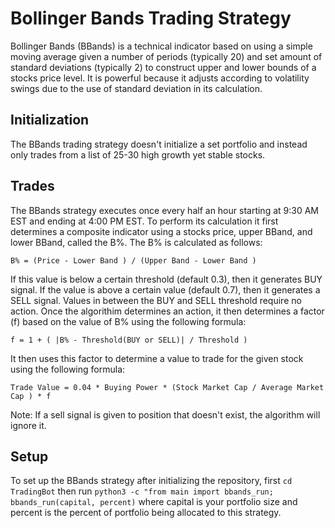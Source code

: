 # Bollinger Bands Trading Strategy
Bollinger Bands (BBands) is a technical indicator based on using a simple moving average given a number of periods (typically 20) and set amount of standard deviations (typically 2) to construct upper and lower bounds of a stocks price level. It is powerful because it adjusts according to volatility swings due to the use of standard deviation in its calculation.

## Initialization
The BBands trading strategy doesn't initialize a set portfolio and instead only trades from a list of 25-30 high growth yet stable stocks.

## Trades
The BBands strategy executes once every half an hour starting at 9:30 AM EST and ending at 4:00 PM EST. To perform its calculation it first determines a composite indicator using a stocks price, upper BBand, and lower BBand, called the B%. The B% is calculated as follows: 
```
B% = (Price - Lower Band ) / (Upper Band - Lower Band )
```
If this value is below a certain threshold (default 0.3), then it generates BUY signal. If the value is above a certain value (default 0.7), then it generates a SELL signal. Values in between the BUY and SELL threshold require no action. Once the algorithim determines an action, it then determines a factor (f) based on the value of B% using the following formula:
```
f = 1 + ( |B% - Threshold(BUY or SELL)| / Threshold )
```
It then uses this factor to determine a value to trade for the given stock using the following formula:
```
Trade Value = 0.04 * Buying Power * (Stock Market Cap / Average Market Cap ) * f
```
Note: If a sell signal is given to position that doesn't exist, the algorithm will ignore it.

## Setup
To set up the BBands strategy after initializing the repository, first ```cd TradingBot``` then run ```python3 -c "from main import bbands_run; bbands_run(capital, percent)``` where capital is your portfolio size and percent is the percent of portfolio being allocated to this strategy.


